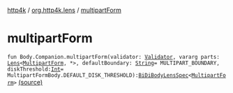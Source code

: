 [http4k](../index.md) / [org.http4k.lens](index.md) / [multipartForm](./multipart-form.md)

# multipartForm

`fun Body.Companion.multipartForm(validator: `[`Validator`](-validator/index.md)`, vararg parts: `[`Lens`](-lens/index.md)`<`[`MultipartForm`](-multipart-form/index.md)`, *>, defaultBoundary: `[`String`](https://kotlinlang.org/api/latest/jvm/stdlib/kotlin/-string/index.html)` = MULTIPART_BOUNDARY, diskThreshold: `[`Int`](https://kotlinlang.org/api/latest/jvm/stdlib/kotlin/-int/index.html)` = MultipartFormBody.DEFAULT_DISK_THRESHOLD): `[`BiDiBodyLensSpec`](-bi-di-body-lens-spec/index.md)`<`[`MultipartForm`](-multipart-form/index.md)`>` [(source)](https://github.com/http4k/http4k/blob/master/http4k-multipart/src/main/kotlin/org/http4k/lens/multipartForm.kt#L46)